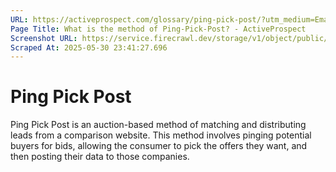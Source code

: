 ```yaml
---
URL: https://activeprospect.com/glossary/ping-pick-post/?utm_medium=Email&utm_source=Website&utm_campaign=AP-Email-InsideCBM-Dec
Page Title: What is the method of Ping-Pick-Post? - ActiveProspect
Screenshot URL: https://service.firecrawl.dev/storage/v1/object/public/media/screenshot-0400d09a-e8b5-4295-8862-3a428e65ab9d.png
Scraped At: 2025-05-30 23:41:27.696
---
```

# Ping Pick Post

Ping Pick Post is an auction-based method of matching and distributing leads from a comparison website. This method involves pinging potential buyers for bids, allowing the consumer to pick the offers they want, and then posting their data to those companies.


